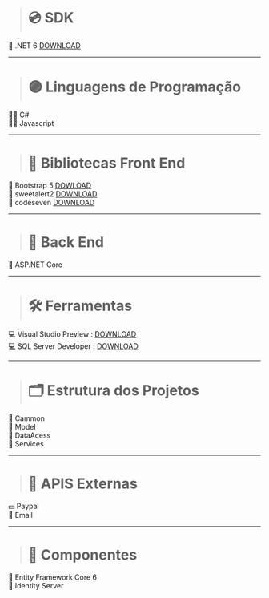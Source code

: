 > # 💿 SDK
💽 .NET 6 [DOWNLOAD]( https://www.institutoqualibest.com/blog/dicas/entenda-o-que-e-pesquisa-qualitativa-e-quantitativa/)


***

> # 🟣 Linguagens de Programação

👨‍💻 C# <br/>
👨‍💻 Javascript

***

> # 📙 Bibliotecas Front End
🧶 Bootstrap 5 [DOWLOAD](https://getbootstrap.com/) <br/>
🧶 sweetalert2 [DOWNLOAD](https://sweetalert2.github.io/) <br/>
🧶 codeseven [DOWNLOAD](https://codeseven.github.io/toastr/demo.html) <br/>


***

> # 📖 Back End
💾 ASP.NET Core

***

> # 🛠 Ferramentas
💻 Visual Studio Preview : [DOWNLOAD](https://visualstudio.microsoft.com/pt-br/vs/preview/)<br/>
💻 SQL Server Developer : [DOWNLOAD](https://www.microsoft.com/pt-br/sql-server/sql-server-downloads)<br/>

***

> # 🗂 Estrutura dos Projetos
📂  Cammon <br/>
📂 Model <br/>
📂 DataAcess <br/>
📂 Services <br/>

***

> # 📡 APIS Externas
💵 Paypal <br/>
📧 Email <br/>


***

> # 🧰 Componentes
📡 Entity Framework Core 6<br/>
📡 Identity Server <br/>
